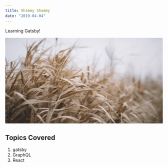 ```yaml
---
title: Shimmy Shammy
date: "2019-04-04"
---
```


Learning Gatsby!

![Grass](./grass.png)

## Topics Covered

1. gatsby
1. GraphQL
1. React